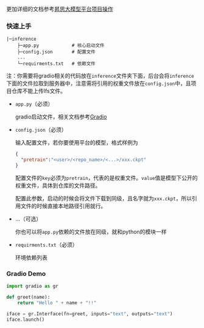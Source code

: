 更加详细的文档参考[昇思大模型平台项目操作]()



### 快速上手

```shell
|─inference
	├─app.py            # 核心启动文件
	├─config.json       # 配置文件
	...
	└─requirments.txt	# 依赖文件
```

注：你需要将gradio相关的代码放在`inference`文件夹下面，后台会将`inference`下面的文件拉取到服务器中，注意需将引用的权重文件放在`config.json`中，且项目仓库不能上传lfs文件。

- `app.py`（必须）

  gradio启动文件，相关文档参考[Gradio](https://www.gradio.app/docs/)

- `config.json`（必须）

  输入配置文件，若你要使用平台的模型，格式样例为

  ```json
  {
  	"pretrain":"<user>/<repo_name>/<...>/xxx.ckpt"
  }
  ```
  
  配置文件的`key`必须为`pretrain`，代表的是权重文件。`value`值是模型下公开的权重文件，具体到仓库的文件路径。
  
  配置此参数，启动的时候会将文件下载到同级，且名字就为`xxx.ckpt`，所以引用文件的时候直接本地路径引用就行。

- ...（可选）

  你也可以将`app.py`依赖的文件放在同级，就和python的模块一样

- `requirments.txt`（必须）

  环境依赖列表



### Gradio Demo

```python
import gradio as gr

def greet(name):
    return "Hello " + name + "!!"

iface = gr.Interface(fn=greet, inputs="text", outputs="text")
iface.launch()
```